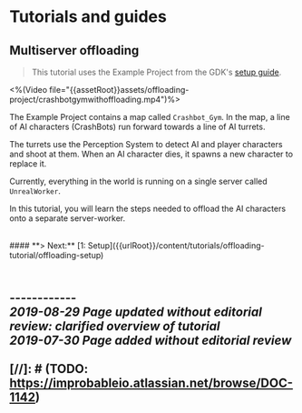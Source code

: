 

# Tutorials and guides

## Multiserver offloading

> This tutorial uses the Example Project from the GDK's [setup guide]({{urlRoot}}/content/get-started/example-project/exampleproject-intro).</br>

<%(Video file="{{assetRoot}}assets/offloading-project/crashbotgymwithoffloading.mp4")%>

The Example Project contains a map called `Crashbot_Gym`. In the map, a line of AI characters (CrashBots) run forward towards a line of AI turrets.

The turrets use the Perception System to detect AI and player characters and shoot at them. When an AI character dies, it spawns a new character to replace it.

Currently, everything in the world is running on a single server called `UnrealWorker`.

In this tutorial, you will learn the steps needed to offload the AI characters onto a separate server-worker.

</br>
#### **> Next:** [1: Setup]({{urlRoot}}/content/tutorials/offloading-tutorial/offloading-setup)
</br>

<br/>------------<br/>
_2019-08-29 Page updated without editorial review: clarified overview of tutorial_<br/>
_2019-07-30 Page added without editorial review_
<br/>
<br/>
[//]: # (TODO: https://improbableio.atlassian.net/browse/DOC-1142)
------------
